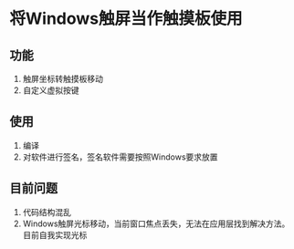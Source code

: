# 将Windows触屏当作触摸板使用

## 功能
1. 触屏坐标转触摸板移动
2. 自定义虚拟按键

## 使用
1. 编译
2. 对软件进行签名，签名软件需要按照Windows要求放置

## 目前问题
1. 代码结构混乱
2. Windows触屏光标移动，当前窗口焦点丢失，无法在应用层找到解决方法。目前自我实现光标

